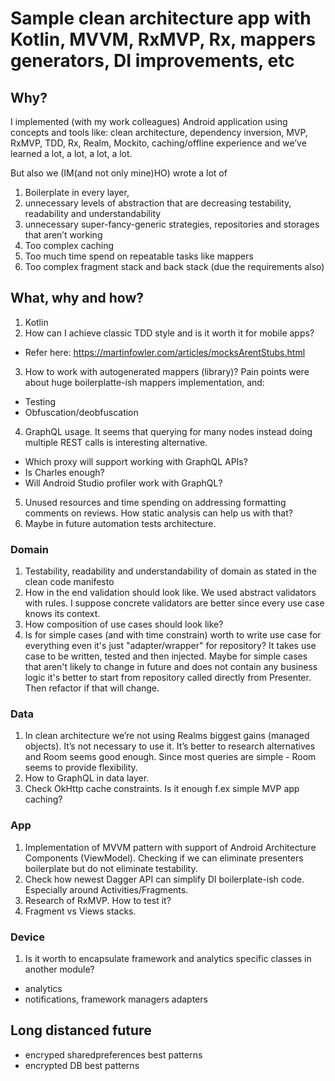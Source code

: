 # Sample clean architecture app with Kotlin, MVVM, RxMVP, Rx, mappers generators, DI improvements, etc

## Why?

I implemented (with my work colleagues) Android application using concepts and tools like: 
clean architecture, dependency inversion, MVP, RxMVP, TDD, Rx, Realm, Mockito, caching/offline experience 
and we’ve learned a lot, a lot, a lot, a lot. 

But also we (IM(and not only mine)HO) wrote a lot of 
1. Boilerplate in every layer, 
2. unnecessary levels of abstraction that are decreasing testability, readability and understandability
3. unnecessary super-fancy-generic strategies, repositories  and storages that aren’t working
4. Too complex caching
5. Too much time spend on repeatable tasks like mappers
6. Too complex fragment stack and back stack (due the requirements also)


## What, why and how?

1. Kotlin
2. How can I achieve classic TDD style and is it worth it for mobile apps? 		
  * Refer here: https://martinfowler.com/articles/mocksArentStubs.html
3. How to work with autogenerated mappers (library)? Pain points were about huge boilerplatte-ish mappers implementation, and: 
  * Testing
  * Obfuscation/deobfuscation
4. GraphQL usage. It seems that querying for many nodes instead doing multiple REST calls is interesting alternative.
  * Which proxy will support working with GraphQL APIs? 
  * Is Charles enough? 
  * Will Android Studio profiler work with GraphQL?
5. Unused resources and time spending on addressing formatting comments on reviews. How static analysis can help us with that?
6. Maybe in future automation tests architecture.

### Domain
1. Testability, readability and understandability of domain as stated in the clean code manifesto
2. How in the end validation should look like. We used abstract validators with rules. I suppose concrete validators are better since every use case knows its context.
3. How composition of use cases should look like?
4. Is for simple cases (and with time constrain) worth to write use case for everything even it's just "adapter/wrapper" for repository?
It takes use case to be written, tested and then injected. 
Maybe for simple cases that aren't likely to change in future and does not contain any business logic it's better to start from repository called directly from Presenter.
Then refactor if that will change. 

### Data
1. In clean architecture we’re not using Realms biggest gains (managed objects). 
It’s not necessary to use it. 
It’s better to research alternatives and Room seems good enough. 
Since most queries are simple - Room seems to provide flexibility. 
2. How to GraphQL in data layer.
3. Check OkHttp cache constraints. Is it enough f.ex simple MVP app caching?

### App
1. Implementation of MVVM pattern with support of Android Architecture Components (ViewModel). 
Checking if we can eliminate presenters boilerplate but do not eliminate testability.
2. Check how newest Dagger API can simplify DI boilerplate-ish code. Especially around Activities/Fragments.
3. Research of RxMVP. How to test it?
4. Fragment vs Views stacks.

### Device
1. Is it worth to encapsulate framework and analytics specific classes in another module?
  * analytics
  * notifications, framework managers adapters



## Long distanced future
* encryped sharedpreferences best patterns
* encrypted DB best patterns
 
